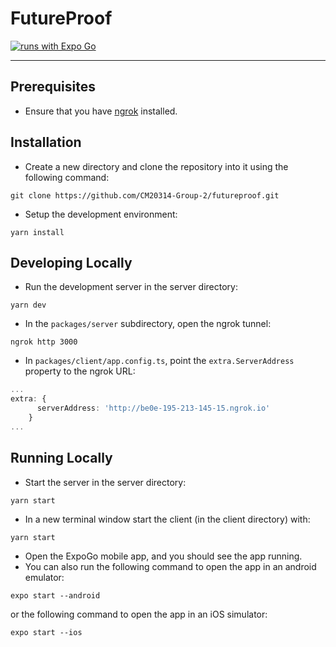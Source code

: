 # FutureProof
[![runs with Expo Go](https://img.shields.io/badge/Runs%20with%20Expo%20Go-4630EB.svg?style=flat-square&logo=EXPO&labelColor=f3f3f3&logoColor=000)](https://expo.dev/client)

---

## Prerequisites
- Ensure that you have [ngrok](https://ngrok.com/) installed.

## Installation
- Create a new directory and clone the repository into it using the following command:
```
git clone https://github.com/CM20314-Group-2/futureproof.git
```
- Setup the development environment:
```
yarn install
```

## Developing Locally
- Run the development server in the server directory:
```
yarn dev
```
- In the `packages/server` subdirectory, open the ngrok tunnel:
```
ngrok http 3000
```
- In `packages/client/app.config.ts`, point the `extra.ServerAddress` property to the ngrok URL:
```typescript
...
extra: {
      serverAddress: 'http://be0e-195-213-145-15.ngrok.io'
    }
...
```

## Running Locally
- Start the server in the server directory:
```
yarn start
```
- In a new terminal window start the client (in the client directory) with:
```
yarn start
```
- Open the ExpoGo mobile app, and you should see the app running.
- You can also run the following command to open the app in an android emulator:
```
expo start --android
```
or the following command to open the app in an iOS simulator:
```
expo start --ios
```
